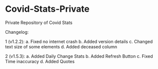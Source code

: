 # Covid-Stats-Private
Private Repository of Covid Stats

Changelog:

1 (v1.2.2): a. Fixed no internet crash
            b. Added version details
            c. Changed text size of some elements
            d. Added deceased column

2 (v1.5.3): a. Added Daily Change Stats
            b. Added Refresh Button
            c. Fixed Time inaccuracy
            d. Added Quotes
